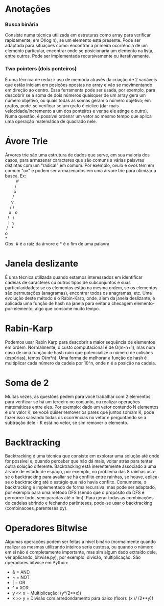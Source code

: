 # Anotações

### Busca binária
Consiste numa técnica utilizada em estruturas como array para verificar rapidamente, em O(log n), se um elemento está presente. Pode ser adaptada para situações como: encontrar a primeira ocorrência de um elemento particular, encontrar onde se posicionaria um elemento na lista, entre outros. Pode ser implementada recursivamente ou iterativamente.

### Two pointers (dois ponteiros)
É uma técnica de reduzir uso de memória através da criação de 2 variáveis que estão iniciam em posições opostas no array e vão se movimentando em direção ao centro. Essa ferramenta pode ser usada, por exemplo, para descobrir se a soma de dois números quaisquer de um array gera um número objetivo, ou quais todas as somas geram o número objetivo; em grafos, pode-se verificar se um grafo é cíclico (dar mais velocidade/incremento a um dos ponteiros e ver se ele atinge o outro). Numa questão, é possível ordenar um vetor ao mesmo tempo que aplica uma operação matemática de quadrado nele.

# Ávore Trie
Árvores trie são uma estrutura de dados que serve, em sua maioria dos casos, para armazenar caracteres que são comuns a várias palavras distintas com um "radical" em comum. Por exemplo, ovulo e ovos tem em comum "ov" e podem ser armazenados em uma árvore trie para otimizar a busca. Ex:
<br>&nbsp;&nbsp;&nbsp;&nbsp;&nbsp;&nbsp;&nbsp;&nbsp;&nbsp;#
<br>&nbsp;&nbsp;&nbsp;&nbsp;&nbsp;&nbsp;&nbsp;&nbsp;/
<br>&nbsp;&nbsp;&nbsp;&nbsp;&nbsp;&nbsp;&nbsp;o
<br>&nbsp;&nbsp;&nbsp;&nbsp;&nbsp;&nbsp;/
<br>&nbsp;&nbsp;&nbsp;&nbsp;&nbsp;v
<br>&nbsp;&nbsp;&nbsp;&nbsp;/ \\
<br>&nbsp;&nbsp;&nbsp;u&nbsp;&nbsp;&nbsp;o
<br>&nbsp;&nbsp;/&nbsp;&nbsp;&nbsp;/
<br>&nbsp;&nbsp;l&nbsp;&nbsp;&nbsp;s
<br>&nbsp;/&nbsp;&nbsp;&nbsp;*
<br>o
<br>*
<br>
Obs: # é a raiz da árvore e * é o fim de uma palavra

# Janela deslizante
É uma técnica utilizada quando estamos interessados em identificar cadeias de caracteres ou outros tipos de subconjuntos e suas particularidades: se os elementos estão na mesma ordem, se os elementos são permutações (anagramas), encontrar todos os anagramas, etc. Uma evolução deste método é o Rabin-Karp, onde, além da janela deslizante, é aplicada uma função de hash na janela para evitar a checagem elemento-por-elemento, algo que consome muito tempo.

# Rabin-Karp
Podemos usar Rabin Karp para descobrir a maior sequência de elementos em ordem. Normalmente, o custo computacional é de O(m-n+1), mas num caso de uma função de hash ruim que potencialize o número de colisões (espúrias), temos O(m*n). Uma forma de melhorar a função de hash é multiplicar cada número da cadeia por 10^n, onde n é a posição na cadeia.

# Soma de 2
Muitas vezes, as questões pedem para você trabalhar com 2 elementos para verificar se há um terceiro no conjunto, ou realizar operações matemáticas entre eles. Por exemplo: dado um vetor contendo N elementos e um valor K, se você quiser remover os pares que juntos somam K, pode fazer isso salvando todas os ocorrências no vetor e perguntando se a subtração dele - K está no vetor, se sim remover o elemento.

# Backtracking
Backtracking é uma técnica que consiste em explorar uma solução até onde for possível e, quando perceber que não dá mais, voltar atrás para tentar outra solução diferente. Backtracking está inerentemente associado a uma árvore de estado de espaço, por exemplo, no problema das 8 rainhas usa-se o backtracking para avaliar se há conflito entre rainhas, se houve, aplica-se o backtracking até o estágio que não havia conflito. Comumente, o backtracking é implementado de forma recursiva, mas pode ser adaptado, por exemplo para uma método DFS (sendo que o propósito da DFS é percorrer todo, sem paradas até o fim). Para gerar todas as combinações de cadeias abrindo e fechando parênteses, pode-se usar o backtracking (combinacoes_parenteses.py).

# Operadores Bitwise
Algumas operações podem ser feitas a nível binário (normalmente quando realizar as mesmas utilizando inteiros seria custosa, ou quando o número em si não é completamente importante, mas sim algum dado extraído dele, ver aplicando_bitwise.py), por exemplo: divisão, multiplicação. São operadores bitwise em Python:
* & = AND
* ~ = NOT
* | = OR
* ^ = XOR
* y << x = Multiplicação: (y*(2**x))
* x >> y = Divisão com arredondamento para baixo (floor): (x // (2**y))